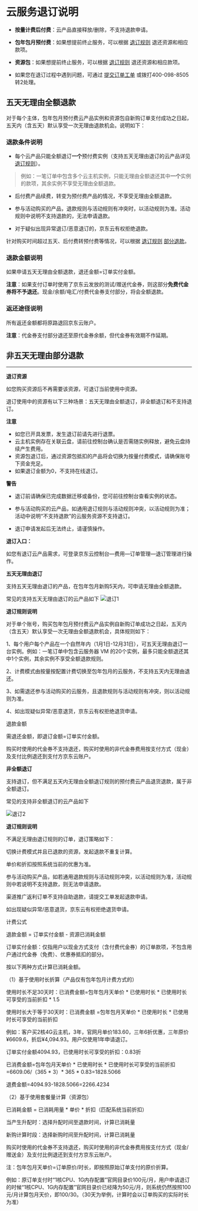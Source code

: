 # 云服务退订说明

- **按量计费后付费**：云产品直接释放/删除，不支持退款申请。

- **包年包月预付费**：如果想提前终止服务，可以根据 [退订规则]() 退还资源和相应款项。

- **资源包**：如果想提前终止服务，可以根据 [退订规则]() 退还资源和相应款项。

- 如果您在退订过程中遇到问题，可通过 [提交订单工单](https://ticket.jdcloud.com/applyorder/form?cateId=1096&questionId=1097) 或拨打400-098-8505转2处理。

## 五天无理由全额退款

对于每个主体，包年包月预付费云产品实例和资源包自新购订单支付成功之日起，五天内（含五天）默认享受一次无理由退款机会。说明如下：

### 退款条件说明

- 每个云产品只能全额退订**一个**预付费实例（支持五天无理由退订的云产品详见 [退订规则]()）。

> 例如：一笔订单中包含多个云主机实例，只能无理由全额退还其中**一个**实例的款项，其余实例不享受无理由全额退款。

- 后付费产品续费，转变为预付费产品的情况，不享受无理由全额退款。

- 参与活动购买的产品，退款规则与活动规则有冲突时，以活动规则为准。活动规则中说明不支持退款的，无法申请退款。

- 对于疑似出现异常退订/恶意退订的，京东云有权拒绝退款。

针对购买时间超过五天、后付费转预付费等情况，可以根据 [退订规则]() [部分退款](refund#非五天无理由部分退款)。

### 退款金额说明

如果申请五天无理由全额退款，退还金额=订单实付金额。

**注意**：如果支付订单时使用了京东云发放的测试/赠送代金券，则这部分**免费代金券将不予退还**。现金/余额/电汇/付费代金券支付部分，将会全额退款。

### 返还途径说明

所有返还金额都将原路退回京东云账户。

**注意**：代金券支付部分退还至原代金券余额，但代金券有效期不作延期。

## 非五天无理由部分退款



--------------------------------------
**退订资源**

如您购买资源后不再需要该资源，可退订当前使用中资源。

退订使用中的资源有以下三种场景：五天无理由全额退订，非全额退订和不支持退订。

**注意** 

- 如您已开具发票，发生退订前请先进行退票。
- 云主机实例存在关联云盘，请前往控制台确认是否需随实例释放，避免云盘持续产生费用。
- 资源包退订后，通过资源包抵扣的产品将会切换为按量付费模式，请确保账号下资金充足。
- 如果退订金额为0，不支持在线退订。


**警告**

- 退订前请确保已完成数据迁移或备份，您可前往控制台查看实例的状态。

- 参与活动购买的云产品，如通用退订规则与活动规则冲突，以活动规则为准；活动中说明“不支持退款”的云服务资源不支持退订。

- 退订申请发起后无法终止，请谨慎操作。

**退订入口：**

如您有退订云产品需求，可登录京东云控制台—费用—订单管理—退订管理进行操作。



**五天无理由退订**

支持五天无理由退订的产品，在包年包月新购5天内，可申请无理由全额退款。

常见的支持五天无理由退订的云产品如下
![退订1](https://github.com/jdcloudcom/cn/blob/edit/documentation/Finance/Online-Buying/refund/%E9%80%80%E8%AE%A21.png)


**退订规则说明**

对于单个账号，购买包年包月预付费云产品实例自新购订单成功之日起，五天内（含五天）默认享受一次无理由全额退款机会，具体规则如下：

1、每个用户每个产品在一个自然年内（1月1日-12月31日），可五天无理由退订一台实例。例如：一笔订单中包含云服务器 VM 的20个实例，最多只能全额退还其中1个实例，其余实例不享受全额退款规则。

2、计费模式由按量按配置计费切换至包年包月的云服务，不支持五天内无理由退还。

3、如需退还参与活动购买的云服务，且退款规则与活动规则有冲突，则以活动规则为准。

4、如出现疑似异常/恶意退货，京东云有权拒绝退货申请。

退款金额

需退还金额，即退订金额=订单实付金额。

购买时使用的代金券不支持退还，购买时使用的非代金券费用按支付方式（现金）及支付比例退还到支付方京东云账户。



**非全额退订**

支持退订，但不满足五天内无理由全额退订规则的预付费云产品退货退款，属于非全额退订。

常见的支持非全额退订的云产品如下

![退订2](https://github.com/jdcloudcom/cn/blob/edit/documentation/Finance/Online-Buying/refund/%E9%80%80%E8%AE%A22.png)


**退订规则说明**

不满足无理由退订规则的订单，退订策略如下：

切换计费模式并且已退款的资源，发起退款不重复计算。

单价和折扣按照系统当前的优惠为准。

参与活动购买产品，如若通用退款规则与活动规则冲突，以活动规则为准，活动规则中若说明不支持退款，则无法申请退款。

渠道推广返利订单不支持自助退款，请提交工单发起退款申请。

如出现疑似异常/恶意退货，京东云有权拒绝退货申请。

计费公式

退款金额 = 订单实付金额 - 资源已消耗金额

订单实付金额：仅指用户以现金方式支付（含付费代金券）的订单款项，不包含用户通过代金券（免费）、优惠券抵扣的部分。

按以下两种方式计算已消耗金额。

（1）基于使用时长折算（产品仅有包年包月计费方式的）

使用时长不足30天时：已消费金额=包年包月天单价 * 已使用时长 * 已使用时长可享受的当前折扣 * 1.5

使用时长大于等于30天时：已消费金额 =包年包月天单价 * 已使用时长 * 已使用时长可享受的当前折扣

例如：客户买2核4G云主机，3年，官网月单价183.60，三年6折优惠，三年原价¥6609.6，折后¥4,094.93。用户仅使用1年申请退订。

订单实付金额4094.93，已使用时长可享受的折扣：0.83折

已消费金额=包年包月天单价 * 已使用时长 * 已使用时长可享受的当前折扣=6609.06/（365 * 3）* 365 * 0.83=1828.5066

退费金额=4094.93-1828.5066=2266.4234



（2）基于使用套餐量计算（资源包）

已消耗金额 = 已消耗用量 * 单价 * 折扣（匹配系统当前折扣）

当产生升配时：选择升配时间至退款时间，计算已消耗量

新购计算时段：选择新购时间至升配时间，计算已消耗量

购买时使用的代金券不支持退还，购买时使用的非代金券费用按支付方式（现金/赠送金）及支付比例退还到支付方京东云账户。

注：包年包月天单价=订单原价/时长，即按照原始订单支付的原价折算。

例如：原订单支付时“1核CPU、1G内存配置”官网目录价100元/月，用户申请退订的时候“1核CPU、1G内存配置”官网目录价已经降为50元/月，则系统仍然按照100元/月计算包月天价，即100/30。（30天为举例，计算时会以订单购买的实际时长为准）
